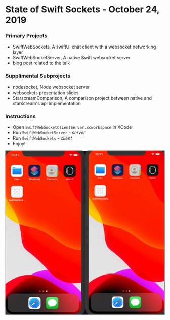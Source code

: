 # State of Swift Sockets - October 24, 2019

### Primary Projects
- SwiftWebSockets, A swiftUI chat client with a websocket networking layer
- SwiftWebSocketServer, A native Swift websocket server
- [blog post](./SwiftWebSockets.md) related to the talk

### Supplimental Subprojects
- nodesocket, Node websocket server
- websockets presentation slides
- StarscreamComparison, A comparison project between native and starscream's api implementation


### Instructions
- Open `SwiftWebSocketClientServer.xcworkspace` in XCode
- Run `SwiftWebSocketServer` - _server_
- Run `SwiftWebSockets` - _client_
- Enjoy!

![Demo](./socket-demo.gif)
